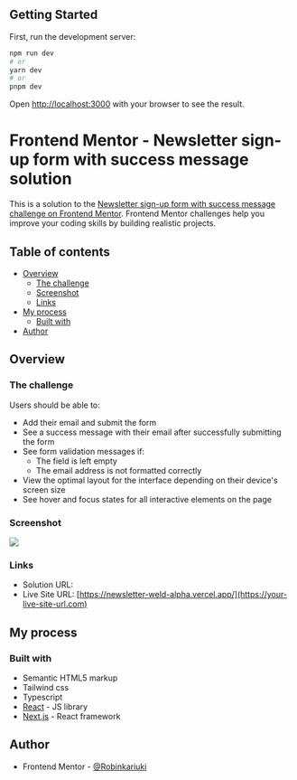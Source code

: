## Getting Started

First, run the development server:

```bash
npm run dev
# or
yarn dev
# or
pnpm dev
```

Open [http://localhost:3000](http://localhost:3000) with your browser to see the result.

# Frontend Mentor - Newsletter sign-up form with success message solution

This is a solution to the [Newsletter sign-up form with success message challenge on Frontend Mentor](https://www.frontendmentor.io/challenges/newsletter-signup-form-with-success-message-3FC1AZbNrv). Frontend Mentor challenges help you improve your coding skills by building realistic projects. 

## Table of contents

- [Overview](#overview)
  - [The challenge](#the-challenge)
  - [Screenshot](#screenshot)
  - [Links](#links)
- [My process](#my-process)
  - [Built with](#built-with)
- [Author](#author)




## Overview

### The challenge

Users should be able to:

- Add their email and submit the form
- See a success message with their email after successfully submitting the form
- See form validation messages if:
  - The field is left empty
  - The email address is not formatted correctly
- View the optimal layout for the interface depending on their device's screen size
- See hover and focus states for all interactive elements on the page

### Screenshot

![](./public/static/Images/newsletter.jpg)


### Links

- Solution URL: [](https://your-solution-url.com)
- Live Site URL: [https://newsletter-weld-alpha.vercel.app/](https://your-live-site-url.com)

## My process

### Built with

- Semantic HTML5 markup
- Tailwind css
- Typescript
- [React](https://reactjs.org/) - JS library
- [Next.js](https://nextjs.org/) - React framework





## Author
- Frontend Mentor - [@Robinkariuki](https://www.frontendmentor.io/profile/Robinkariuki)




